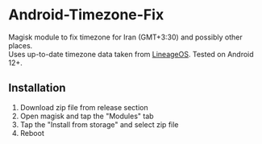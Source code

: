 # Android-Timezone-Fix
Magisk module to fix timezone for Iran (GMT+3:30) and possibly other places.  
Uses up-to-date timezone data taken from [LineageOS](https://github.com/LineageOS/android_system_timezone/tree/lineage-20.0). Tested on Android 12+.

## Installation
1. Download zip file from release section
2. Open magisk and tap the "Modules" tab
3. Tap the "Install from storage" and select zip file
4. Reboot
